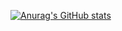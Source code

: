 [![Anurag's GitHub stats](https://github-readme-stats.vercel.app/api?username=kx0101)](https://github.com/anuraghazra/github-readme-stats)

